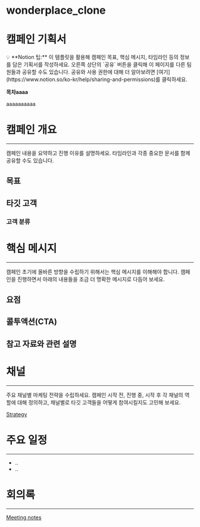 # wonderplace_clone

# 캠페인 기획서

<aside>
💡 **Notion 팁:** 이 템플릿을 활용해 캠페인 목표, 핵심 메시지, 타임라인 등의 정보를 담은 기획서를 작성하세요. 오른쪽 상단의 `공유` 버튼을 클릭해 이 페이지를 다른 팀원들과 공유할 수도 있습니다. 공유와 사용 권한에 대해 더 알아보려면 [여기](https://www.notion.so/ko-kr/help/sharing-and-permissions)를 클릭하세요.

</aside>

**목차aaaa**

aaaaaaaaaa

# 캠페인 개요

---

캠페인 내용을 요약하고 진행 이유를 설명하세요. 타임라인과 각종 중요한 문서를 함께 공유할 수도 있습니다.

## 목표

## 타깃 고객

### 고객 분류

# 핵심 메시지

---

캠페인 초기에 올바른 방향을 수립하기 위해서는 핵심 메시지를 이해해야 합니다. 캠페인을 진행하면서 아래의 내용들을 조금 더 명확한 메시지로 다듬어 보세요.

## 요점

## 콜투액션(CTA)

## 참고 자료와 관련 설명

# 채널

---

주요 채널별 마케팅 전략을 수립하세요. 캠페인 시작 전, 진행 중, 시작 후 각 채널의 역할에 대해 정의하고, 채널별로 타깃 고객들을 어떻게 참여시킬지도 고민해 보세요.

[Strategy](%E1%84%8F%E1%85%A2%E1%86%B7%E1%84%91%E1%85%A6%E1%84%8B%E1%85%B5%E1%86%AB%20%E1%84%80%E1%85%B5%E1%84%92%E1%85%AC%E1%86%A8%E1%84%89%E1%85%A5%20382aeccb9ca64876a917ffaf9df9edd7/Strategy%202972b2a401f641d5b8beed925e53be8b.csv)

# 주요 일정

---

- ..
- ..

# 회의록

---

[Meeting notes](%E1%84%8F%E1%85%A2%E1%86%B7%E1%84%91%E1%85%A6%E1%84%8B%E1%85%B5%E1%86%AB%20%E1%84%80%E1%85%B5%E1%84%92%E1%85%AC%E1%86%A8%E1%84%89%E1%85%A5%20382aeccb9ca64876a917ffaf9df9edd7/Meeting%20notes%204cd51149fe304a54a123d2b4ad3e4ba2.csv)
